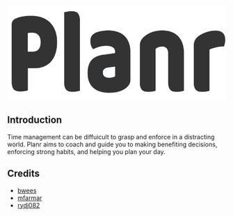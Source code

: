 
![Logo](https://github.com/bwees/Planr/blob/master/web/static/images/icon/logo.png?raw=true)

Introduction
------
Time management can be diffuicult to grasp and enforce in a distracting world. Planr aims to coach and guide you to making benefiting decisions, enforcing strong habits, and helping you plan your day. 

Credits
------


- [bwees](http://github.com/bwees)
- [mfarmar](http://github.com/mfarmar)
- [rydj082](http://github.com/rydj082)
